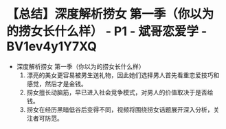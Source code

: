 # 【总结】深度解析捞女 第一季（你以为的捞女长什么样） - P1 - 斌哥恋爱学 - BV1ev4y1Y7XQ

-   深度解析捞女 第一季（你以为的捞女长什么样）
    1.  漂亮的美女更容易被男生送礼物，因此她们选择男人首先看重恋爱技巧和感觉，然后才是金钱。
    2.  捞女擅长动脑筋，早已进入社会竞争模式，对男人的价值取决于是否给钱。
    3.  捞女在经历黑暗低谷后变得不同，视频将围绕捞女话题展开深入分析，关注者可防范。